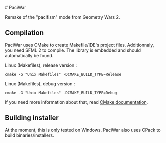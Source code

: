 # PaciWar

Remake of the "pacifism" mode from Geometry Wars 2.

## Compilation

PaciWar uses CMake to create Makefile/IDE's project files. Additionnaly, 
you need SFML 2 to compile. The library is embedded and should automatically be found.

Linux (Makefiles), release version :
```
cmake -G "Unix Makefiles" -DCMAKE_BUILD_TYPE=Release
```

Linux (Makefiles), debug version :
```
cmake -G "Unix Makefiles" -DCMAKE_BUILD_TYPE=Debug
```

If you need more information about that, read [CMake 
documentation](http://www.cmake.org/runningcmake/).

## Building installer

At the moment, this is only tested on Windows.
PaciWar also uses CPack to build binaries/installers.
